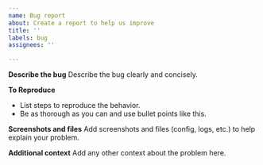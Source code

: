 ```yaml
---
name: Bug report
about: Create a report to help us improve
title: ''
labels: bug
assignees: ''

---
```


**Describe the bug**
Describe the bug clearly and concisely.

**To Reproduce**
* List steps to reproduce the behavior.
* Be as thorough as you can and use bullet points like this.

**Screenshots and files**
Add screenshots and files (config, logs, etc.) to help explain your problem.

**Additional context**
Add any other context about the problem here.
